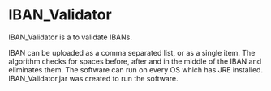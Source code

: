 # IBAN_Validator
IBAN_Validator is a to validate IBANs. 

IBAN can be uploaded as a comma separated list, or as a single item. 
The algorithm checks for spaces before, after and in the middle of the IBAN and eliminates them.
The software can run on every OS which has JRE installed. 
IBAN_Validator.jar was created to run the software.
